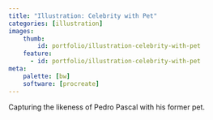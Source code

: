 ```yaml
---
title: "Illustration: Celebrity with Pet"
categories: [illustration]
images:
    thumb:
        id: portfolio/illustration-celebrity-with-pet
    feature:
      - id: portfolio/illustration-celebrity-with-pet
meta:
    palette: [bw]
    software: [procreate]
---
```

Capturing the likeness of Pedro Pascal with his former pet.
